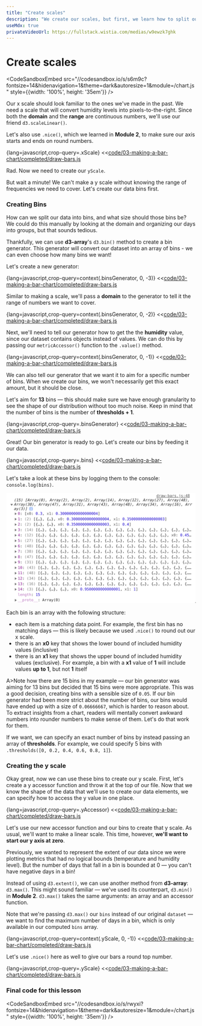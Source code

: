 ```yaml
---
title: "Create scales"
description: "We create our scales, but first, we learn how to split our data into equally-sized bins."
useMdx: true
privateVideoUrl: https://fullstack.wistia.com/medias/w9ewzk7ghk
---
```


# Create scales

<CodeSandboxEmbed
  src="//codesandbox.io/s/s6m9c?fontsize=14&hidenavigation=1&theme=dark&autoresize=1&module=/chart.js"
  style={{width: '100%', height: '35em'}}
/>

Our x scale should look familiar to the ones we've made in the past. We need a scale that will convert humidity levels into pixels-to-the-right. Since both the **domain** and the **range** are continuous numbers, we'll use our friend `d3.scaleLinear()`.

Let's also use `.nice()`, which we learned in **Module 2**, to make sure our axis starts and ends on round numbers.

{lang=javascript,crop-query=.xScale}
<<[code/03-making-a-bar-chart/completed/draw-bars.js](./protected/code/03-making-a-bar-chart/completed/draw-bars.js)

Rad. Now we need to create our `yScale`.

But wait a minute! We can't make a y scale without knowing the range of frequencies we need to cover. Let's create our data bins first.

### Creating Bins

How can we split our data into bins, and what size should those bins be? We could do this manually by looking at the domain and organizing our days into groups, but that sounds tedious.

Thankfully, we can use **d3-array**'s `d3.bin()` method to create a bin generator. This generator will convert our dataset into an array of bins - we can even choose how many bins we want!

Let's create a new generator:

{lang=javascript,crop-query=context(.binsGenerator, 0, -3)}
<<[code/03-making-a-bar-chart/completed/draw-bars.js](./protected/code/03-making-a-bar-chart/completed/draw-bars.js)

Similar to making a scale, we'll pass a **domain** to the generator to tell it the range of numbers we want to cover.

{lang=javascript,crop-query=context(.binsGenerator, 0, -2)}
<<[code/03-making-a-bar-chart/completed/draw-bars.js](./protected/code/03-making-a-bar-chart/completed/draw-bars.js)

Next, we'll need to tell our generator how to get the the **humidity** value, since our dataset contains objects instead of values. We can do this by passing our `metricAccessor()` function to the `.value()` method.

{lang=javascript,crop-query=context(.binsGenerator, 0, -1)}
<<[code/03-making-a-bar-chart/completed/draw-bars.js](./protected/code/03-making-a-bar-chart/completed/draw-bars.js)

We can also tell our generator that we want it to aim for a specific number of bins. When we create our bins, we won't necessarily get this exact amount, but it should be close.

Let's aim for **13** bins — this should make sure we have enough granularity to see the shape of our distribution without too much noise. Keep in mind that the number of bins is the number of **thresholds + 1**.

{lang=javascript,crop-query=.binsGenerator}
<<[code/03-making-a-bar-chart/completed/draw-bars.js](./protected/code/03-making-a-bar-chart/completed/draw-bars.js)

Great! Our bin generator is ready to go. Let's create our bins by feeding it our data.

{lang=javascript,crop-query=.bins}
<<[code/03-making-a-bar-chart/completed/draw-bars.js](./protected/code/03-making-a-bar-chart/completed/draw-bars.js)

Let's take a look at these bins by logging them to the console: `console.log(bins)`.

![logged bins](./public/images/3-making-a-bar-chart/console-bins.png)

Each bin is an array with the following structure:

- each item is a matching data point. For example, the first bin has no matching days — this is likely because we used `.nice()` to round out our x scale.
- there is an **x0** key that shows the lower bound of included humidity values (inclusive)
- there is an **x1** key that shows the upper bound of included humidity values (exclusive). For example, a bin with a **x1** value of **1** will include values **up to 1**, but not **1** itself

A>Note how there are 15 bins in my example — our bin generator was aiming for 13 bins but decided that 15 bins were more appropriate. This was a good decision, creating bins with a sensible size of `0.05`. If our bin generator had been more strict about the number of bins, our bins would have ended up with a size of `0.06666667`, which is harder to reason about. To extract insights from a chart, readers will mentally convert awkward numbers into rounder numbers to make sense of them. Let's do that work for them.

If we want, we can specify an exact number of bins by instead passing an array of **thresholds**. For example, we could specify 5 bins with `.thresholds([0, 0.2, 0.4, 0.6, 0.8, 1]`).

### Creating the y scale

Okay great, now we can use these bins to create our y scale. First, let's create a y accessor function and throw it at the top of our file. Now that we know the shape of the data that we'll use to create our data elements, we can specify how to access the y value in one place.

{lang=javascript,crop-query=.yAccessor}
<<[code/03-making-a-bar-chart/completed/draw-bars.js](./protected/code/03-making-a-bar-chart/completed/draw-bars.js)

Let's use our new accessor function and our bins to create that y scale. As usual, we'll want to make a linear scale. This time, however, **we'll want to start our y axis at zero**.

Previously, we wanted to represent the extent of our data since we were plotting metrics that had no logical bounds (temperature and humidity level). But the number of days that fall in a bin is bounded at 0 — you can't have negative days in a bin!

Instead of using `d3.extent()`, we can use another method from **d3-array**: `d3.max()`. This might sound familiar — we've used its counterpart, `d3.min()` in **Module 2**. `d3.max()` takes the same arguments: an array and an accessor function.

Note that we're passing `d3.max()` our `bins` instead of our original `dataset` — we want to find the maximum number of days in a bin, which is only available in our computed `bins` array.

{lang=javascript,crop-query=context(.yScale, 0, -1)}
<<[code/03-making-a-bar-chart/completed/draw-bars.js](./protected/code/03-making-a-bar-chart/completed/draw-bars.js)

Let's use `.nice()` here as well to give our bars a round top number.

{lang=javascript,crop-query=.yScale}
<<[code/03-making-a-bar-chart/completed/draw-bars.js](./protected/code/03-making-a-bar-chart/completed/draw-bars.js)

### Final code for this lesson

<CodeSandboxEmbed
  src="//codesandbox.io/s/rwyxi?fontsize=14&hidenavigation=1&theme=dark&autoresize=1&module=/chart.js"
  style={{width: '100%', height: '35em'}}
/>